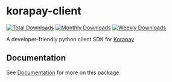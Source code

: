 # korapay-client

[![Total Downloads](https://static.pepy.tech/badge/korapay-client)](https://pepy.tech/project/korapay-client)
[![Monthly Downloads](https://static.pepy.tech/badge/korapay-client/month)](https://pepy.tech/project/korapay-client)
[![Weekly Downloads](https://static.pepy.tech/badge/korapay-client/week)](https://pepy.tech/project/korapay-client)

A developer-friendly python client SDK for [Korapay](https://www.korahq.com/)

## Documentation
See [Documentation](https://gray-adeyi.github.io/korapay_client/) for more on this package.